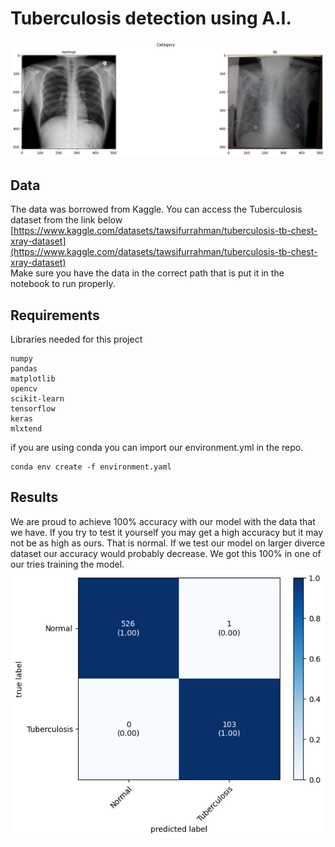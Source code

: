 # Tuberculosis detection using A.I.

![eval](./__results___9_2.png)

## Data  

The data was borrowed from Kaggle. You can access the Tuberculosis dataset from the link below  
[https://www.kaggle.com/datasets/tawsifurrahman/tuberculosis-tb-chest-xray-dataset](https://www.kaggle.com/datasets/tawsifurrahman/tuberculosis-tb-chest-xray-dataset)   
Make sure you have the data in the correct path that is put it in the notebook to run properly.


## Requirements  

Libraries needed for this project
```
numpy
pandas
matplotlib
opencv
scikit-learn
tensorflow
keras
mlxtend
```

if you are using conda you can import our environment.yml in the repo.
```
conda env create -f environment.yaml
```

## Results
We are proud to achieve 100% accuracy with our model with the data that we have. If you try to test it yourself you may get a high accuracy but it may not be as high as ours. That is normal. If we test our model on larger diverce dataset our accuracy would probably decrease. We got this 100% in one of our tries training the model.     
![heatmap](./__results___41_0.png)


